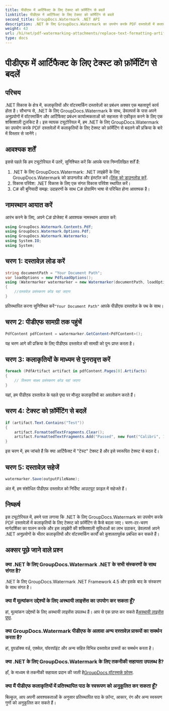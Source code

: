 ```yaml
---
title: पीडीएफ में आर्टिफैक्ट के लिए टेक्स्ट को फ़ॉर्मेटिंग से बदलें
linktitle: पीडीएफ में आर्टिफैक्ट के लिए टेक्स्ट को फ़ॉर्मेटिंग से बदलें
second_title: GroupDocs.Watermark .NET API
description: .NET के लिए GroupDocs.Watermark का उपयोग करके PDF दस्तावेज़ों में कलाकृतियों के लिए टेक्स्ट को फ़ॉर्मेटिंग से बदलने का तरीका जानें। दस्तावेज़ प्रबंधन को सहजता से सुधारें।
weight: 43
url: /hi/net/pdf-watermarking-attachments/replace-text-formatting-artifact-pdf/
type: docs
---
```

# पीडीएफ में आर्टिफैक्ट के लिए टेक्स्ट को फ़ॉर्मेटिंग से बदलें

## परिचय
.NET विकास के क्षेत्र में, कलाकृतियों और वॉटरमार्किंग दस्तावेज़ों का प्रबंधन अक्सर एक महत्वपूर्ण कार्य होता है। सौभाग्य से, .NET के लिए GroupDocs.Watermark के साथ, डेवलपर्स के पास अपने अनुप्रयोगों में वॉटरमार्किंग और आर्टिफैक्ट प्रबंधन कार्यात्मकताओं को सहजता से एकीकृत करने के लिए एक शक्तिशाली टूलकिट है। इस व्यापक ट्यूटोरियल में, हम .NET के लिए GroupDocs.Watermark का उपयोग करके PDF दस्तावेज़ों में कलाकृतियों के लिए टेक्स्ट को फ़ॉर्मेटिंग से बदलने की प्रक्रिया के बारे में विस्तार से जानेंगे।
## आवश्यक शर्तें
इससे पहले कि हम ट्यूटोरियल में उतरें, सुनिश्चित करें कि आपके पास निम्नलिखित शर्तें हैं:
1.  .NET के लिए GroupDocs.Watermark: .NET लाइब्रेरी के लिए GroupDocs.Watermark को डाउनलोड और इंस्टॉल करें।[लिंक को डाउनलोड करें](https://releases.groupdocs.com/Watermark/net/).
2. विकास परिवेश: .NET विकास के लिए एक संगत विकास परिवेश स्थापित करें।
3. C# की बुनियादी समझ: उदाहरणों के साथ C# प्रोग्रामिंग भाषा से परिचित होना आवश्यक है।

## नामस्थान आयात करें
आरंभ करने के लिए, अपने C# प्रोजेक्ट में आवश्यक नामस्थान आयात करें:
```csharp
using GroupDocs.Watermark.Contents.Pdf;
using GroupDocs.Watermark.Options.Pdf;
using GroupDocs.Watermark.Watermarks;
using System.IO;
using System;
```
## चरण 1: दस्तावेज़ लोड करें
```csharp
string documentPath = "Your Document Path";
var loadOptions = new PdfLoadOptions();
using (Watermarker watermarker = new Watermarker(documentPath, loadOptions))
{
    //दस्तावेज़ प्रसंस्करण कोड यहां जाएगा
}
```
 प्रतिस्थापित करना सुनिश्चित करें`"Your Document Path"` आपके पीडीएफ दस्तावेज़ के पथ के साथ।
## चरण 2: पीडीएफ सामग्री तक पहुंचें
```csharp
PdfContent pdfContent = watermarker.GetContent<PdfContent>();
```
यह चरण आगे की प्रक्रिया के लिए पीडीएफ दस्तावेज़ की सामग्री को पुनः प्राप्त करता है।
## चरण 3: कलाकृतियों के माध्यम से पुनरावृत्त करें
```csharp
foreach (PdfArtifact artifact in pdfContent.Pages[0].Artifacts)
{
    // विरूपण साक्ष्य प्रसंस्करण कोड यहां जाएगा
}
```
यहां, हम पीडीएफ दस्तावेज़ के पहले पृष्ठ पर मौजूद कलाकृतियों का अवलोकन करते हैं।
## चरण 4: टेक्स्ट को फ़ॉर्मेटिंग से बदलें
```csharp
if (artifact.Text.Contains("Test"))
{
    artifact.FormattedTextFragments.Clear();
    artifact.FormattedTextFragments.Add("Passed", new Font("Calibri", 19, FontStyle.Bold), Color.Red, Color.Aqua);
}
```
इस चरण में, हम जांचते हैं कि क्या आर्टिफैक्ट में "टेस्ट" टेक्स्ट है और इसे स्वरूपित टेक्स्ट से बदल दें।
## चरण 5: दस्तावेज़ सहेजें
```csharp
watermarker.Save(outputFileName);
```
अंत में, हम संशोधित पीडीएफ दस्तावेज़ को निर्दिष्ट आउटपुट फ़ाइल में सहेजते हैं।

## निष्कर्ष
इस ट्यूटोरियल में, हमने पता लगाया कि .NET के लिए GroupDocs.Watermark का उपयोग करके PDF दस्तावेज़ों में कलाकृतियों के लिए टेक्स्ट को फ़ॉर्मेटिंग से कैसे बदला जाए। चरण-दर-चरण मार्गदर्शिका का पालन करके और इस लाइब्रेरी की शक्तिशाली सुविधाओं का लाभ उठाकर, डेवलपर्स अपने .NET अनुप्रयोगों के भीतर कलाकृतियों और वॉटरमार्किंग कार्यों को कुशलतापूर्वक प्रबंधित कर सकते हैं।
## अक्सर पूछे जाने वाले प्रश्न
### क्या .NET के लिए GroupDocs.Watermark .NET के सभी संस्करणों के साथ संगत है?
.NET के लिए GroupDocs.Watermark .NET Framework 4.5 और इसके बाद के संस्करण के साथ संगत है।
### क्या मैं मूल्यांकन उद्देश्यों के लिए अस्थायी लाइसेंस का उपयोग कर सकता हूँ?
 हां, मूल्यांकन उद्देश्यों के लिए अस्थायी लाइसेंस उपलब्ध हैं। आप से एक प्राप्त कर सकते हैं[अस्थायी लाइसेंस पृष्ठ](https://purchase.groupdocs.com/temporary-license/).
### क्या GroupDocs.Watermark पीडीएफ के अलावा अन्य दस्तावेज़ प्रारूपों का समर्थन करता है?
हां, ग्रुपडॉक्स वर्ड, एक्सेल, पॉवरपॉइंट और अन्य सहित विभिन्न दस्तावेज़ प्रारूपों का समर्थन करता है।
### क्या .NET के लिए GroupDocs.Watermark के लिए तकनीकी सहायता उपलब्ध है?
 हाँ, के माध्यम से तकनीकी सहायता प्रदान की जाती है[GroupDocs.वॉटरमार्क फ़ोरम](https://forum.groupdocs.com/c/watermark/19).
### क्या मैं पीडीएफ कलाकृतियों में प्रतिस्थापित पाठ के स्वरूपण को अनुकूलित कर सकता हूँ?
बिल्कुल, आप अपनी आवश्यकताओं के अनुसार प्रतिस्थापित पाठ के फ़ॉन्ट, आकार, रंग और अन्य स्वरूपण गुणों को अनुकूलित कर सकते हैं।